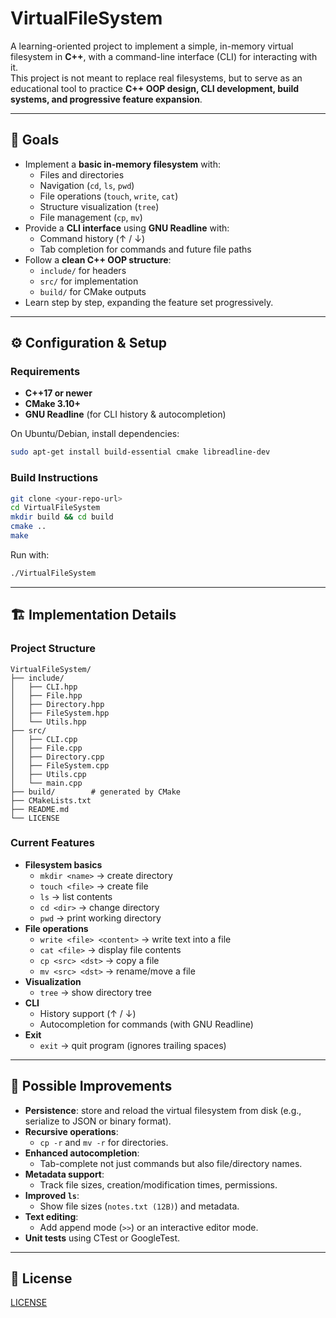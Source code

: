 # VirtualFileSystem

A learning-oriented project to implement a simple, in-memory virtual
filesystem in **C++**, with a command-line interface (CLI) for
interacting with it.\
This project is not meant to replace real filesystems, but to serve as
an educational tool to practice **C++ OOP design, CLI development, build
systems, and progressive feature expansion**.

------------------------------------------------------------------------

## 🎯 Goals

-   Implement a **basic in-memory filesystem** with:
    -   Files and directories
    -   Navigation (`cd`, `ls`, `pwd`)
    -   File operations (`touch`, `write`, `cat`)
    -   Structure visualization (`tree`)
    -   File management (`cp`, `mv`)
-   Provide a **CLI interface** using **GNU Readline** with:
    -   Command history (↑ / ↓)
    -   Tab completion for commands and future file paths
-   Follow a **clean C++ OOP structure**:
    -   `include/` for headers
    -   `src/` for implementation
    -   `build/` for CMake outputs
-   Learn step by step, expanding the feature set progressively.

------------------------------------------------------------------------

## ⚙️ Configuration & Setup

### Requirements

-   **C++17 or newer**
-   **CMake 3.10+**
-   **GNU Readline** (for CLI history & autocompletion)

On Ubuntu/Debian, install dependencies:

``` bash
sudo apt-get install build-essential cmake libreadline-dev
```

### Build Instructions

``` bash
git clone <your-repo-url>
cd VirtualFileSystem
mkdir build && cd build
cmake ..
make
```

Run with:

``` bash
./VirtualFileSystem
```

------------------------------------------------------------------------

## 🏗️ Implementation Details

### Project Structure

    VirtualFileSystem/
    ├── include/
    │   ├── CLI.hpp
    │   ├── File.hpp
    │   ├── Directory.hpp
    │   ├── FileSystem.hpp
    │   └── Utils.hpp
    ├── src/
    │   ├── CLI.cpp
    │   ├── File.cpp
    │   ├── Directory.cpp
    │   ├── FileSystem.cpp
    │   ├── Utils.cpp
    │   └── main.cpp
    ├── build/        # generated by CMake
    ├── CMakeLists.txt
    ├── README.md
    └── LICENSE

### Current Features

-   **Filesystem basics**
    -   `mkdir <name>` → create directory
    -   `touch <file>` → create file
    -   `ls` → list contents
    -   `cd <dir>` → change directory
    -   `pwd` → print working directory
-   **File operations**
    -   `write <file> <content>` → write text into a file
    -   `cat <file>` → display file contents
    -   `cp <src> <dst>` → copy a file
    -   `mv <src> <dst>` → rename/move a file
-   **Visualization**
    -   `tree` → show directory tree
-   **CLI**
    -   History support (↑ / ↓)
    -   Autocompletion for commands (with GNU Readline)
-   **Exit**
    -   `exit` → quit program (ignores trailing spaces)

------------------------------------------------------------------------

## 🚀 Possible Improvements

-   **Persistence**: store and reload the virtual filesystem from disk
    (e.g., serialize to JSON or binary format).
-   **Recursive operations**:
    -   `cp -r` and `mv -r` for directories.
-   **Enhanced autocompletion**:
    -   Tab-complete not just commands but also file/directory names.
-   **Metadata support**:
    -   Track file sizes, creation/modification times, permissions.
-   **Improved `ls`**:
    -   Show file sizes (`notes.txt (12B)`) and metadata.
-   **Text editing**:
    -   Add append mode (`>>`) or an interactive editor mode.
-   **Unit tests** using CTest or GoogleTest.

------------------------------------------------------------------------

## 📜 License

[LICENSE](./LICENSE)
